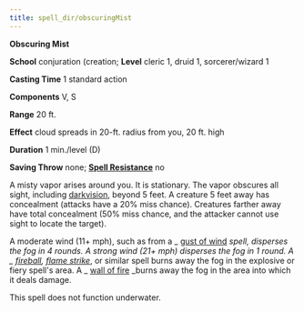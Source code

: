 ```yaml
---
title: spell_dir/obscuringMist
---
```

 **Obscuring Mist**

**School** conjuration (creation; **Level** cleric 1, druid 1, sorcerer/wizard 1

**Casting Time** 1 standard action

**Components** V, S

**Range** 20 ft.

**Effect** cloud spreads in 20-ft. radius from you, 20 ft. high

**Duration** 1 min./level (D)

**Saving Throw** none; **[Spell Resistance](../glossary#_spell-resistance)** no

A misty vapor arises around you. It is stationary. The vapor obscures all sight, including [darkvision](../glossary#_darkvision), beyond 5 feet. A creature 5 feet away has concealment (attacks have a 20% miss chance). Creatures farther away have total concealment (50% miss chance, and the attacker cannot use sight to locate the target).

A moderate wind (11+ mph), such as from a _ [gust of wind](gustOfWind#_gust-of-wind) _spell, disperses the fog in 4 rounds. A strong wind (21+ mph) disperses the fog in 1 round. A _ [fireball](fireball#_fireball), [flame strike](flameStrike#_flame-strike)_, or similar spell burns away the fog in the explosive or fiery spell's area. A _ [wall of fire](wallOfFire#_wall-of-fire) _burns away the fog in the area into which it deals damage.

This spell does not function underwater.

